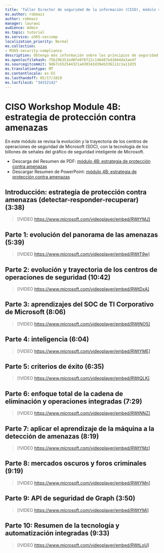 ```yaml
---
title: 'Taller Director de seguridad de la información (CISO), módulo 4B: estrategia de protección contra amenazas'
ms.author: robmazz
author: robmazz
manager: laurawi
audience: Admin
ms.topic: tutorial
ms.service: o365-seccomp
localization_priority: Normal
ms.collection:
- M365-security-compliance
description: Obtenga más información sobre los principios de seguridad y las recomendaciones para modernizar la seguridad de su organización.
ms.openlocfilehash: f5b296351ed0fe076f22c148487ed1044da3ae4f
ms.sourcegitcommit: 9d67cb52544321a430343d39eb336112c1a11d35
ms.translationtype: MT
ms.contentlocale: es-ES
ms.lasthandoff: 05/17/2019
ms.locfileid: "34152142"
---
```

# <a name="ciso-workshop-module-4b-threat-protection-strategy"></a>CISO Workshop Module 4B: estrategia de protección contra amenazas 

En este módulo se revisa la evolución y la trayectoria de los centros de operaciones de seguridad de Microsoft (SOC), con la tecnología de los billones de señales del gráfico de seguridad inteligente de Microsoft.

- Descarga del Resumen de PDF: [módulo 4B: estrategia de protección contra amenazas](media/ciso-workshop-4b-threat-protection-strategy.pdf)
- Descargar Resumen de PowerPoint: [módulo 4B: estrategia de protección contra amenazas](https://docs.microsoft.com/office365/securitycompliance/media/ciso-workshop-4b-threat-protection-strategy.pptx)

## <a name="introduction-threat-protection-strategy-detect-respond-recover-338"></a>Introducción: estrategia de protección contra amenazas (detectar-responder-recuperar) (3:38)

> [!VIDEO https://www.microsoft.com/videoplayer/embed/RWtYMJ]

## <a name="part-1-evolution-of-threat-landscape-539"></a>Parte 1: evolución del panorama de las amenazas (5:39)

> [!VIDEO https://www.microsoft.com/videoplayer/embed/RWtT9w]

## <a name="part-2-evolution-and-trajectory-of-security-operations-centers-1042"></a>Parte 2: evolución y trayectoria de los centros de operaciones de seguridad (10:42)

> [!VIDEO https://www.microsoft.com/videoplayer/embed/RWtDxA]

## <a name="part-3-learnings-from-microsofts-corporate-it-soc-806"></a>Parte 3: aprendizajes del SOC de TI Corporativo de Microsoft (8:06)

> [!VIDEO https://www.microsoft.com/videoplayer/embed/RWtNO5]

## <a name="part-4-intelligence-604"></a>Parte 4: inteligencia (6:04)

> [!VIDEO https://www.microsoft.com/videoplayer/embed/RWtYME]

## <a name="part-5-success-criteria-635"></a>Parte 5: criterios de éxito (6:35)

> [!VIDEO https://www.microsoft.com/videoplayer/embed/RWtQLK]

## <a name="part-6-full-kill-chain-approach-and-integrated-operations-729"></a>Parte 6: enfoque total de la cadena de eliminación y operaciones integradas (7:29)

> [!VIDEO https://www.microsoft.com/videoplayer/embed/RWtNNZ]

## <a name="part-7-applying-machine-learning-to-threat-detection-819"></a>Parte 7: aplicar el aprendizaje de la máquina a la detección de amenazas (8:19)

> [!VIDEO https://www.microsoft.com/videoplayer/embed/RWtYMz]

## <a name="part-8-dark-markets-and-criminal-forums-919"></a>Parte 8: mercados oscuros y foros criminales (9:19)

> [!VIDEO https://www.microsoft.com/videoplayer/embed/RWtYMn]

## <a name="part-9-graph-security-api-350"></a>Parte 9: API de seguridad de Graph (3:50)

> [!VIDEO https://www.microsoft.com/videoplayer/embed/RWtYMj]

## <a name="part-10-summary-of-integrated-technology-and-automation-933"></a>Parte 10: Resumen de la tecnología y automatización integradas (9:33)

> [!VIDEO https://www.microsoft.com/videoplayer/embed/RWtLoU]